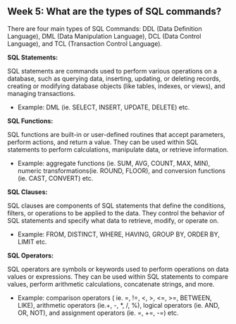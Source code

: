 <h2>Week 5: What are the types of SQL commands?</h2>

<p>There are four main types of SQL Commands: DDL (Data Definition Language), DML (Data Manipulation Language), DCL (Data Control Language), and TCL (Transaction Control Language).</p>

<b>SQL Statements:</b>
<p>SQL statements are commands used to perform various operations on a database, such as querying data, inserting, updating, or deleting records, creating or modifying database objects (like tables, indexes, or views), and managing transactions.</p> 
<ul><li>Example: DML (ie. SELECT, INSERT, UPDATE, DELETE) etc.</li></ul>

<b>SQL Functions:</b>
<p>SQL functions are built-in or user-defined routines that accept parameters, perform actions, and return a value. They can be used within SQL statements to perform calculations, manipulate data, or retrieve information.</p>
<ul><li>Example: aggregate functions (ie. SUM, AVG, COUNT, MAX, MIN), numeric transformations(ie. ROUND, FLOOR), and conversion functions (ie. CAST, CONVERT) etc.</li></ul>

<b>SQL Clauses:</b>
<p>SQL clauses are components of SQL statements that define the conditions, filters, or operations to be applied to the data. They control the behavior of SQL statements and specify what data to retrieve, modify, or operate on.</p>
<ul><li>Example: FROM, DISTINCT, WHERE, HAVING, GROUP BY, ORDER BY, LIMIT etc. </li></ul>

<b>SQL Operators:</b>
<p>SQL operators are symbols or keywords used to perform operations on data values or expressions. They can be used within SQL statements to compare values, perform arithmetic calculations, concatenate strings, and more.</p>
<ul><li>Example: comparison operators ( ie. =, !=, <, >, <=, >=, BETWEEN, LIKE), arithmetic operators (ie.+, -, *, /, %), logical operators (ie. AND, OR, NOT), and assignment operators (ie. =, +=, -=) etc.</li></ul>
